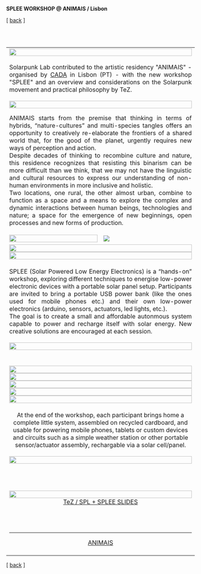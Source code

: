 **SPLEE WORKSHOP @ ANIMAIS / Lisbon**

<!-------  BACK   --------->
<p align="left" >[ <a href="../README.md#readme-top"> back</a> ]</p>


<table width = 90%>
<tr>
<td align = "justify" width = 90% colspan=2>
<img src="splee.png" width = 100%>
<br> <br>
Solarpunk Lab contributed to the artistic residency "ANIMAIS" - organised by <a href="https://www.cada1.net/works/open-call-animais-residencia-artistica-novos-media/" target ="new">CADA</A> in Lisbon (PT) - with the new workshop "SPLEE" and an overview and considerations on the Solarpunk movement and practical philosophy by TeZ. 
<br> <br>
<img src="animais-garden.jpg" width = 100%>


ANIMAIS starts from the premise that thinking in terms of hybrids, “nature-cultures” and multi-species tangles offers an opportunity to creatively re-elaborate the frontiers of a shared world that, for the good of the planet, urgently requires new ways of perception and action. 
<br>
Despite decades of thinking to recombine culture and nature, this residence recognizes that resisting this binarism can be more difficult than we think, that we may not have the linguistic and cultural resources to express our understanding of non-human environments in more inclusive and holistic.
<br>
Two locations, one rural, the other almost urban, combine to function as a space and a means to explore the complex and dynamic interactions between human beings, technologies and nature; a space for the emergence of new beginnings, open processes and new forms of production.
<br>

 </tr>
<br><br>
<tr>
<td align = "justify" width = 50% colspan=1>
<img src="SPLEE-prison.png" width = 100%>
<td align = "justify" width = 50% colspan=1 >
<img src="SPLEE-JARED.jpg" >
 </tr>
 <tr>
<td align = "justify" width = 50% colspan=2>
<img src="SPLEE-TeZ-01.jpg" width = 100%>
<img src="SPLEE-GARDEN.jpg" width = 100%>


<tr>
<td align = "justify" width = 90% colspan=2>

SPLEE (Solar Powered Low Energy Electronics) is a “hands-on” workshop, exploring different techniques to energise low-power electronic devices with a portable solar panel setup.  Participants are invited to bring a portable USB power bank (like the ones used for mobile phones etc.) and their own low-power electronics (arduino, sensors, actuators, led lights, etc.). 
<br>
The goal is to create a small and affordable autonmous system capable to power and recharge itself with solar energy. New creative solutions are encouraged at each session.
<br><br>
<img src="SPLEE-circuit.png" width = 100%>
<br><br>


<tr>
<td align = "justify" width = 90% colspan=2>

<img src="SPLEE-CLASS-01.jpg" width = 100%>
<img src="SPLEE-ELECTRONICS.jpg" width = 100%>
<img src="SPLEE-CLASS-02.jpg" width = 100%>
<img src="SPLEE-CARDBOARD.jpg" width = 100%>
<img src="SPLEE-TeZ-03.jpg" width = 100%>

<tr>
<td align = "center" width = 90% colspan=2>


At the end of the workshop, each participant brings home a complete little system, assembled on recycled cardboard, and usable for powering mobile phones, tablets or custom devices and circuits such as a simple weather station or other portable sensor/actuator assembly, rechargable via a solar cell/panel.
<br><br>
<img src="SPLEE-ASSEMBLY.jpg" width = 100%>

<br><br>

<a href="https://t.ly/Oebz-"><img src="SPL-SLIDES.png" width = 100%> <br>TeZ / SPL + SPLEE SLIDES<br></a>

<br><br>
<hr>
<a href="https://www.cada1.net/works/open-call-animais-residencia-artistica-novos-media/" target ="new">ANIMAIS</a>
<br><br>

</tr>
</table>

<!-------  BACK   --------->
<p align="left" >[ <a href="../README.md#readme-top"> back</a> ]</p>